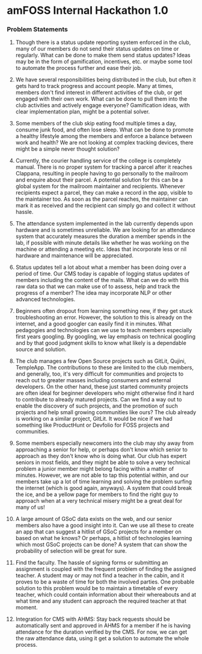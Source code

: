# amFOSS Internal Hackathon 1.0
### Problem Statements

1. Though there is a status update reporting system enforced in the club, many of our members do not send their status updates on time or regularly. What can be done to make them send status updates? Ideas may be in the form of gamification, incentives, etc. or maybe some tool to automate the process further and ease their job.

2. We have several responsibilities being distributed in the club, but often it gets hard to track progress and account people.  Many at times, members don't find interest in different activities of the club, or get engaged with their own work. What can be done to pull them into the club activities and actively engage everyone? Gamification ideas, with clear implementation plan, might be a potential solver.

3. Some members of the club skip eating food multiple times a day, consume junk food, and often lose sleep. What can be done to promote a healthy lifestyle among the members and enforce a balance between work and health? We are not looking at complex tracking devices, there might be a simple never thought solution?

4. Currently, the courier handling service of the college is completely manual. There is no proper system for tracking a parcel after it reaches Clappana, resulting in people having to go personally to the mailroom and enquire about their parcel. A potential solution for this can be a global system for the mailroom maintainer and recipients. Whenever recipients expect a parcel, they can make a record in the app, visible to the maintainer too. As soon as the parcel reaches, the maintainer can mark it as received and the recipient can simply go and collect it without hassle.

5. The attendance system implemented in the lab currently depends upon hardware and is sometimes unreliable. We are looking for an attendance system that accurately measures the duration a member spends in the lab, if possible with minute details like whether he was working on the machine or attending a meeting etc. Ideas that incorporate less or nil hardware and maintenance will be appreciated. 

6. Status updates tell a lot about what a member has been doing over a period of time. Our CMS today is capable of logging status updates of members including the content of the mails. What can we do with this raw data so that we can make use of to assess, help and track the progress of a member? The idea may incorporate NLP or other advanced technologies. 

7. Beginners often dropout from learning something new, if they get stuck troubleshooting an error. However, the solution to this is already on the internet, and a good googler can easily find it in minutes. What pedagogies and technologies can we use to teach members especially first years googling. By googling, we lay emphasis on technical googling and by that good judgment skills to know what likely is a dependable source and solution.

8. The club manages a few Open Source projects such as GitLit, Qujini, TempleApp. The contributions to these are limited to the club members, and generally, too, it's very difficult for communities and projects to reach out to greater masses including consumers and external developers. On the other hand, these just started community projects are often ideal for beginner developers who might otherwise find it hard to contribute to already matured projects. Can we find a way out to enable the discovery of such projects, and the promotion of such projects and help small growing communities like ours? The club already is working on a similar project, GitLit. It would be nice if we had something like ProductHunt or Devfolio for FOSS projects and communities.
 
9. Some members especially newcomers into the club may shy away from approaching a senior for help, or perhaps don't know which senior to approach as they don't know who is doing what. Our club has expert seniors in most fields, and they might be able to solve a very technical problem a junior member might belong facing within a matter of minutes. However, we are not able to tap this potential within, and our members take up a lot of time learning and solving the problem surfing the internet (which is good again, anyways). A system that could break the ice, and be a yellow page for members to find the right guy to approach when at a very technical misery might be a great deal for many of us!

10. A large amount of GSoC data exists on the web, and our senior members also have a good insight into it. Can we use all these to create an app that can suggest a hitlist of GSoC projects for a member on based on what he knows? Or perhaps, a hitlist of technologies learning which most GSoC projects can be done? A system that can show the probability of selection will be great for sure.

11. Find the faculty. The hassle of signing forms or submitting an assignment is coupled with the frequent problem of finding the assigned teacher. A student may or may not find a teacher in the cabin, and it proves to be a waste of time for both the involved parties. One probable solution to this problem would be to maintain a timetable of every teacher, which could contain information about their whereabouts and at what time and any student can approach the required teacher at that moment. 

12. Integration for CMS with AHMS: Stay back requests should be automatically sent and approved in AHMS for a member if he is having attendance for the duration verified by the CMS. For now, we can get the raw attendance data, using it get a solution to automate the whole process.
